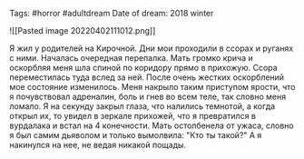 Tags: #horror #adultdream
Date of dream: 2018 winter

![[Pasted image 20220402111012.png]]

Я жил у родителей на Кирочной. Дни мои проходили в ссорах и руганях с ними. Началась очередная перепалка. Мать громко крича и оскорбляя меня шла спиной по коридору прямо в прихожую. Ссора переместилась туда вслед за ней. После очень жестких оскорблений мое состояние изменилось. Меня накрыло таким приступом ярости, что я почувствовал адреналин, боль и гнев во всем теле, так словно меня ломало. Я на секунду закрыл глаза, что налились темнотой, а когда открыл их, то увидел в зеркале прихожей, что я превратился в вурдалака и встал на 4 конечности. Мать остолбенела от ужаса, словно я был самим дьяволом и только вымолвила: "Кто ты такой?" А я накинулся на нее, не ведая никакой пощады.